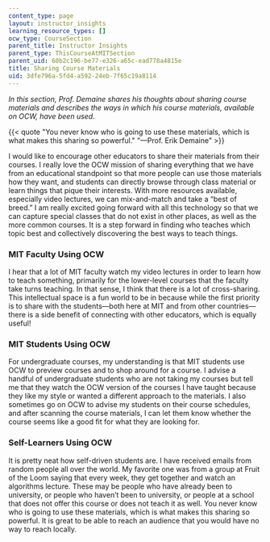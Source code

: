 ```yaml
---
content_type: page
layout: instructor_insights
learning_resource_types: []
ocw_type: CourseSection
parent_title: Instructor Insights
parent_type: ThisCourseAtMITSection
parent_uid: 60b2c196-be77-e326-a65c-ead778a4815e
title: Sharing Course Materials
uid: 3dfe796a-5fd4-a592-24eb-7f65c19a8114
---
```


_In this section, Prof. Demaine shares his thoughts about sharing course materials and describes the ways in which his course materials, available on OCW, have been used._

{{< quote "You never know who is going to use these materials, which is what makes this sharing so powerful." "—Prof. Erik Demaine" >}}

I would like to encourage other educators to share their materials from their courses. I really love the OCW mission of sharing everything that we have from an educational standpoint so that more people can use those materials how they want, and students can directly browse through class material or learn things that pique their interests. With more resources available, especially video lectures, we can mix-and-match and take a “best of breed.” I am really excited going forward with all this technology so that we can capture special classes that do not exist in other places, as well as the more common courses. It is a step forward in finding who teaches which topic best and collectively discovering the best ways to teach things.

### MIT Faculty Using OCW

I hear that a lot of MIT faculty watch my video lectures in order to learn how to teach something, primarily for the lower-level courses that the faculty take turns teaching. In that sense, I think that there is a lot of cross-sharing. This intellectual space is a fun world to be in because while the first priority is to share with the students—both here at MIT and from other countries—there is a side benefit of connecting with other educators, which is equally useful!

### MIT Students Using OCW

For undergraduate courses, my understanding is that MIT students use OCW to preview courses and to shop around for a course. I advise a handful of undergraduate students who are not taking my courses but tell me that they watch the OCW version of the courses I have taught because they like my style or wanted a different approach to the materials. I also sometimes go on OCW to advise my students on their course schedules, and after scanning the course materials, I can let them know whether the course seems like a good fit for what they are looking for.

### Self-Learners Using OCW

It is pretty neat how self-driven students are. I have received emails from random people all over the world. My favorite one was from a group at Fruit of the Loom saying that every week, they get together and watch an algorithms lecture. These may be people who have already been to university, or people who haven’t been to university, or people at a school that does not offer this course or does not teach it as well. You never know who is going to use these materials, which is what makes this sharing so powerful. It is great to be able to reach an audience that you would have no way to reach locally.